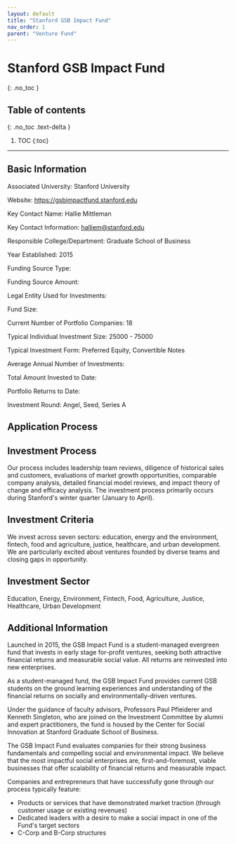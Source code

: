 ```yaml
---
layout: default
title: "Stanford GSB Impact Fund"
nav_order: 1
parent: "Venture Fund"
---
```


# Stanford GSB Impact Fund
{: .no_toc }

## Table of contents
{: .no_toc .text-delta }

1. TOC
{:toc}

---

## Basic Information

Associated University: Stanford University

Website: https://gsbimpactfund.stanford.edu

Key Contact Name: Hallie Mittleman

Key Contact Information: halliem@stanford.edu

Responsible College/Department: Graduate School of Business

Year Established: 2015

Funding Source Type:

Funding Source Amount:

Legal Entity Used for Investments:

Fund Size:

Current Number of Portfolio Companies: 18

Typical Individual Investment Size: 25000 - 75000

Typical Investment Form: Preferred Equity, Convertible Notes

Average Annual Number of Investments:

Total Amount Invested to Date: 

Portfolio Returns to Date:

Investment Round: Angel, Seed, Series A

## Application Process

## Investment Process

Our process includes leadership team reviews, diligence of historical sales and 
customers, evaluations of market growth opportunities, comparable company analysis, 
detailed financial model reviews, and impact theory of change and efficacy analysis. The 
investment process primarily occurs during Stanford's winter quarter (January to April).

## Investment Criteria

We invest across seven sectors: education, energy and the environment, fintech, food and
agriculture, justice, healthcare, and urban development. We are particularly excited 
about ventures founded by diverse teams and closing gaps in opportunity.

## Investment Sector

Education, Energy, Environment, Fintech, Food, Agriculture, Justice, Healthcare, Urban 
Development

## Additional Information

Launched in 2015, the GSB Impact Fund is a student-managed evergreen fund that invests in 
early stage for-profit ventures, seeking both attractive financial returns and measurable 
social value. All returns are reinvested into new enterprises.

As a student-managed fund, the GSB Impact Fund provides current GSB students on the 
ground learning experiences and understanding of the financial returns on socially and 
environmentally-driven ventures.

Under the guidance of faculty advisors, Professors Paul Pfleiderer and Kenneth Singleton, 
who are joined on the Investment Committee by alumni and expert practitioners, the fund 
is housed by the Center for Social Innovation at Stanford Graduate School of Business.

The GSB Impact Fund evaluates companies for their strong business fundamentals and 
compelling social and environmental impact. We believe that the most impactful social 
enterprises are, first-and-foremost, viable businesses that offer scalability of 
financial returns and measurable impact.

Companies and entrepreneurs that have successfully gone through our process typically 
feature:
- Products or services that have demonstrated market traction (through customer usage or 
existing revenues)
- Dedicated leaders with a desire to make a social impact in one of the Fund's target 
sectors
- C-Corp and B-Corp structures